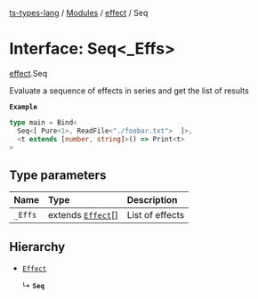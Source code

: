 [ts-types-lang](../README.md) / [Modules](../modules.md) / [effect](../modules/effect.md) / Seq

# Interface: Seq<_Effs\>

[effect](../modules/effect.md).Seq

Evaluate a sequence of effects in series and get the list of results

**`Example`**

```ts
type main = Bind<
  Seq<[ Pure<1>, ReadFile<"./foobar.txt">  ]>,
  <t extends [number, string]>() => Print<t>
>
```

## Type parameters

| Name | Type | Description |
| :------ | :------ | :------ |
| `_Effs` | extends [`Effect`](effect.Effect.md)[] | List of effects |

## Hierarchy

- [`Effect`](effect.Effect.md)

  ↳ **`Seq`**
